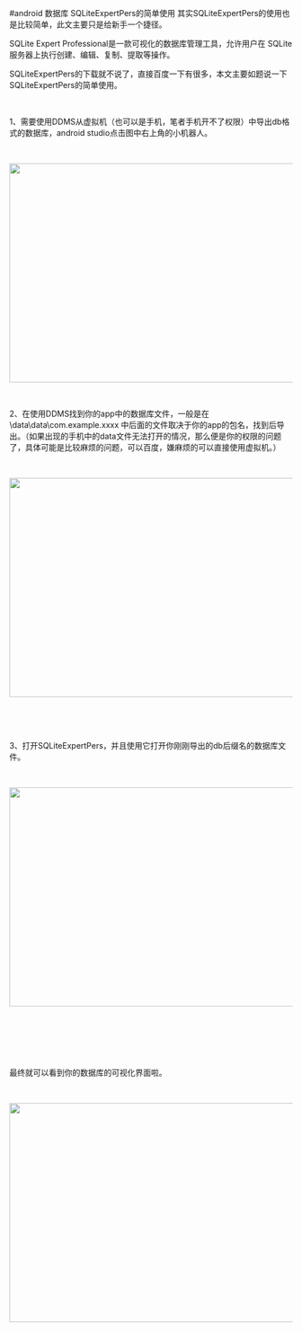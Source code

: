 #android 数据库 SQLiteExpertPers的简单使用
其实SQLiteExpertPers的使用也是比较简单，此文主要只是给新手一个捷径。

SQLite Expert Professional是一款可视化的数据库管理工具，允许用户在 SQLite 服务器上执行创建、编辑、复制、提取等操作。

SQLiteExpertPers的下载就不说了，直接百度一下有很多，本文主要如题说一下SQLiteExpertPers的简单使用。

 

1、需要使用DDMS从虚拟机（也可以是手机，笔者手机开不了权限）中导出db格式的数据库，android studio点击图中右上角的小机器人。

 

<img alt="" class="has" height="390" src="https://img-blog.csdn.net/20151019224545706?watermark/2/text/aHR0cDovL2Jsb2cuY3Nkbi5uZXQv/font/5a6L5L2T/fontsize/400/fill/I0JBQkFCMA==/dissolve/70/gravity/Center" width="700">

 

2、在使用DDMS找到你的app中的数据库文件，一般是在\data\data\com.example.xxxx 中后面的文件取决于你的app的包名，找到后导出。（如果出现的手机中的data文件无法打开的情况，那么便是你的权限的问题了，具体可能是比较麻烦的问题，可以百度，嫌麻烦的可以直接使用虚拟机。）

 

<img alt="" class="has" height="390" src="https://img-blog.csdn.net/20151019224956892?watermark/2/text/aHR0cDovL2Jsb2cuY3Nkbi5uZXQv/font/5a6L5L2T/fontsize/400/fill/I0JBQkFCMA==/dissolve/70/gravity/Center" width="700">

 

 

3、打开SQLiteExpertPers，并且使用它打开你刚刚导出的db后缀名的数据库文件。

 

<img alt="" class="has" height="390" src="https://img-blog.csdn.net/20151019225118245?watermark/2/text/aHR0cDovL2Jsb2cuY3Nkbi5uZXQv/font/5a6L5L2T/fontsize/400/fill/I0JBQkFCMA==/dissolve/70/gravity/Center" width="700">

 

 

 

最终就可以看到你的数据库的可视化界面啦。

 

<img alt="" class="has" height="390" src="https://img-blog.csdn.net/20151019225140773?watermark/2/text/aHR0cDovL2Jsb2cuY3Nkbi5uZXQv/font/5a6L5L2T/fontsize/400/fill/I0JBQkFCMA==/dissolve/70/gravity/Center" width="700">
